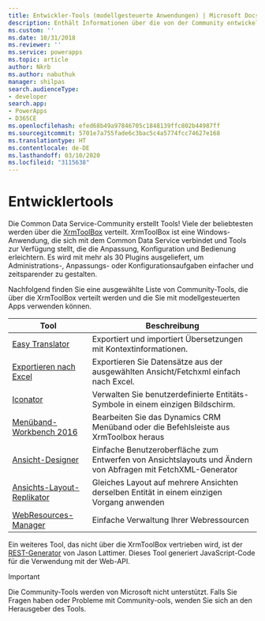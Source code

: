 ```yaml
---
title: Entwickler-Tools (modellgesteuerte Anwendungen) | Microsoft Docs
description: Enthält Informationen über die von der Community entwickelten Tools, die Sie mit modellgesteuerten Apps in Power Apps verwenden können.
ms.custom: ''
ms.date: 10/31/2018
ms.reviewer: ''
ms.service: powerapps
ms.topic: article
author: Nkrb
ms.author: nabuthuk
manager: shilpas
search.audienceType:
- developer
search.app:
- PowerApps
- D365CE
ms.openlocfilehash: efed68b49a97846705c1848139ffc802b44987ff
ms.sourcegitcommit: 5701e7a755fade6c3bac5c4a5774fcc74627e168
ms.translationtype: HT
ms.contentlocale: de-DE
ms.lasthandoff: 03/10/2020
ms.locfileid: "3115638"
---
```

# <a name="developer-tools"></a>Entwicklertools

Die Common Data Service-Community erstellt Tools! Viele der beliebtesten werden über die [XrmToolBox](https://www.xrmtoolbox.com/) verteilt. XrmToolBox ist eine Windows-Anwendung, die sich mit dem Common Data Service verbindet und Tools zur Verfügung stellt, die die Anpassung, Konfiguration und Bedienung erleichtern. Es wird mit mehr als 30 Plugins ausgeliefert, um Administrations-, Anpassungs- oder Konfigurationsaufgaben einfacher und zeitsparender zu gestalten.

Nachfolgend finden Sie eine ausgewählte Liste von Community-Tools, die über die XrmToolBox verteilt werden und die Sie mit modellgesteuerten Apps verwenden können.

|Tool  |Beschreibung  |
|---------|---------|
|[Easy Translator](https://www.xrmtoolbox.com/plugins/MsCrmTools.Translator/)|Exportiert und importiert Übersetzungen mit Kontextinformationen.|
|[Exportieren nach Excel](https://www.xrmtoolbox.com/plugins/Ryr.XrmToolBox.ExportToExcel/)|Exportieren Sie Datensätze aus der ausgewählten Ansicht/Fetchxml einfach nach Excel.|
|[Iconator](https://www.xrmtoolbox.com/plugins/MscrmTools.Iconator/)|Verwalten Sie benutzerdefinierte Entitäts-Symbole in einem einzigen Bildschirm.|
|[Menüband-Workbench 2016](https://www.xrmtoolbox.com/plugins/RibbonWorkbench2016/)|Bearbeiten Sie das Dynamics CRM Menüband oder die Befehlsleiste aus XrmToolbox heraus|
|[Ansicht-Designer](https://www.xrmtoolbox.com/plugins/Cinteros.XrmToolBox.ViewDesigner/)|Einfache Benutzeroberfläche zum Entwerfen von Ansichtslayouts und Ändern von Abfragen mit FetchXML-Generator|
|[Ansichts-Layout-Replikator](https://www.xrmtoolbox.com/plugins/MsCrmTools.ViewLayoutReplicator/)|Gleiches Layout auf mehrere Ansichten derselben Entität in einem einzigen Vorgang anwenden|
|[WebResources-Manager](https://www.xrmtoolbox.com/plugins/MsCrmTools.WebResourcesManager/)|Einfache Verwaltung Ihrer Webressourcen|

Ein weiteres Tool, das nicht über die XrmToolBox vertrieben wird, ist der [REST-Generator](https://github.com/jlattimer/CRMRESTBuilder) von Jason Lattimer. Dieses Tool generiert JavaScript-Code für die Verwendung mit der Web-API.

> [!IMPORTANT]
> Die Community-Tools werden von Microsoft nicht unterstützt. Falls Sie Fragen haben oder Probleme mit Community-ools, wenden Sie sich an den Herausgeber des Tools.
